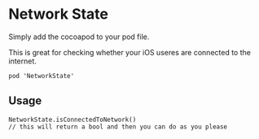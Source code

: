 # Network State

Simply add the cocoapod to your pod file.

This is great for checking whether your iOS useres are connected to the internet.

```
pod 'NetworkState'
```

## Usage

```
NetworkState.isConnectedToNetwork()
// this will return a bool and then you can do as you please
```
